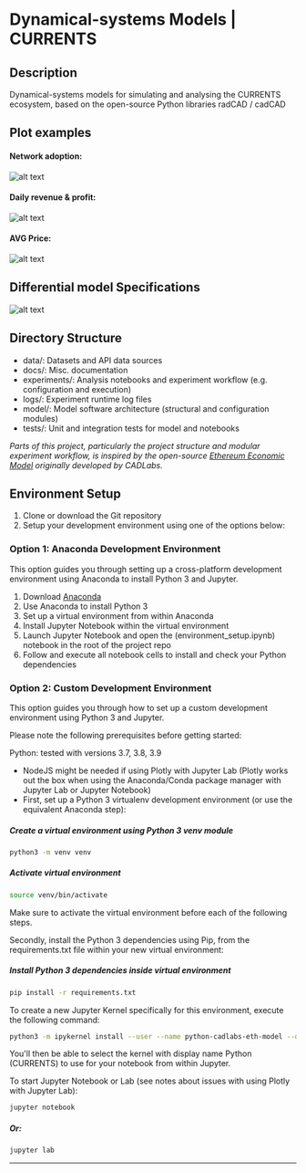 # Dynamical-systems Models | CURRENTS

## Description

Dynamical-systems models for simulating and analysing the CURRENTS ecosystem, based on the open-source Python libraries radCAD / cadCAD

## Plot examples

#### Network adoption:
![alt text](https://github.com/rosseyre/currents-simulations/blob/main/img/network_adoption_1.png)

#### Daily revenue & profit:
![alt text](https://github.com/rosseyre/currents-simulations/blob/main/img/daily_yields.png)

#### AVG Price:
![alt text](https://github.com/rosseyre/currents-simulations/blob/main/img/price_plot_1.png)


## Differential model Specifications

![alt text](https://github.com/rosseyre/currents-simulations/blob/main/img/Currents-Diff-spec_1.jpg)

## Directory Structure

- data/: Datasets and API data sources
- docs/: Misc. documentation
- experiments/: Analysis notebooks and experiment workflow (e.g. configuration and execution)
- logs/: Experiment runtime log files
- model/: Model software architecture (structural and configuration modules)
- tests/: Unit and integration tests for model and notebooks

<i>Parts of this project, particularly the project structure and modular experiment workflow, is inspired by the open-source <a href="">Ethereum Economic Model</a> originally developed by CADLabs. </i>

## Environment Setup

1. Clone or download the Git repository
2. Setup your development environment using one of the options below:

### Option 1: Anaconda Development Environment

This option guides you through setting up a cross-platform development environment using Anaconda to install Python 3 and Jupyter.

1. Download [Anaconda](https://www.anaconda.com/products/individual)
2. Use Anaconda to install Python 3
3. Set up a virtual environment from within Anaconda
4. Install Jupyter Notebook within the virtual environment
5. Launch Jupyter Notebook and open the (environment_setup.ipynb) notebook in the root of the project repo
6. Follow and execute all notebook cells to install and check your Python dependencies

### Option 2: Custom Development Environment

This option guides you through how to set up a custom development environment using Python 3 and Jupyter.

Please note the following prerequisites before getting started:

Python: tested with versions 3.7, 3.8, 3.9

- NodeJS might be needed if using Plotly with Jupyter Lab (Plotly works out the box when using the Anaconda/Conda package manager with Jupyter Lab or Jupyter Notebook)
- First, set up a Python 3 virtualenv development environment (or use the equivalent Anaconda step):

##### Create a virtual environment using Python 3 venv module

```bash
python3 -m venv venv
```

##### Activate virtual environment

```bash
source venv/bin/activate
```

Make sure to activate the virtual environment before each of the following steps.

Secondly, install the Python 3 dependencies using Pip, from the requirements.txt file within your new virtual environment:

##### Install Python 3 dependencies inside virtual environment

```bash
pip install -r requirements.txt
```

To create a new Jupyter Kernel specifically for this environment, execute the following command:

```bash
python3 -m ipykernel install --user --name python-cadlabs-eth-model --display-name "Python (CURRENTS)"
```

You'll then be able to select the kernel with display name Python (CURRENTS) to use for your notebook from within Jupyter.

To start Jupyter Notebook or Lab (see notes about issues with using Plotly with Jupyter Lab):

```bash
jupyter notebook
```

##### Or:

```bash
jupyter lab
```

---

